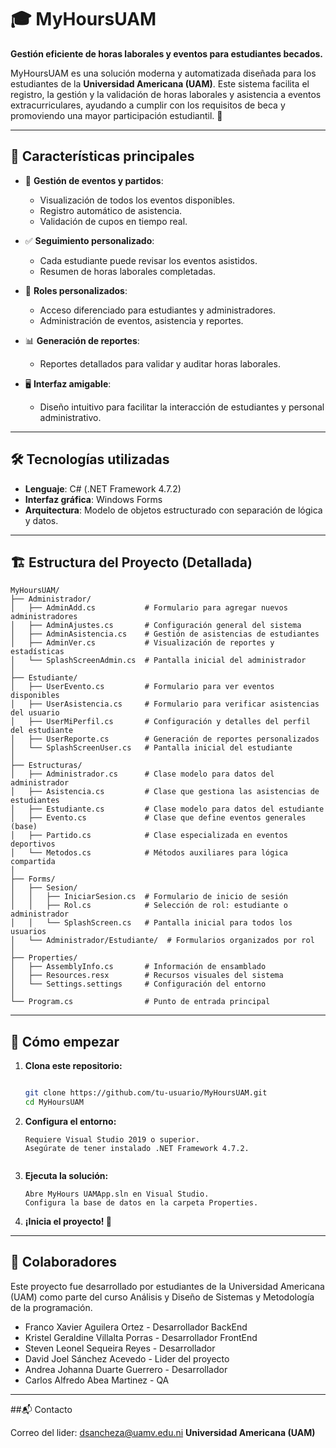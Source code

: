 # 🎓 MyHoursUAM

**Gestión eficiente de horas laborales y eventos para estudiantes becados.**

MyHoursUAM es una solución moderna y automatizada diseñada para los estudiantes de la **Universidad Americana (UAM)**.
Este sistema facilita el registro, la gestión y la validación de horas laborales y asistencia a eventos extracurriculares, ayudando a cumplir con los requisitos de beca y promoviendo una mayor participación estudiantil. 🎉

---

## 🚀 Características principales

- 📅 **Gestión de eventos y partidos**:
  - Visualización de todos los eventos disponibles.
  - Registro automático de asistencia.
  - Validación de cupos en tiempo real.

- ✅ **Seguimiento personalizado**:
  - Cada estudiante puede revisar los eventos asistidos.
  - Resumen de horas laborales completadas.

- 🔐 **Roles personalizados**:
  - Acceso diferenciado para estudiantes y administradores.
  - Administración de eventos, asistencia y reportes.

- 📊 **Generación de reportes**:
  - Reportes detallados para validar y auditar horas laborales.

- 🖥️ **Interfaz amigable**:
  - Diseño intuitivo para facilitar la interacción de estudiantes y personal administrativo.

---

## 🛠️ Tecnologías utilizadas

- **Lenguaje**: C# (.NET Framework 4.7.2)
- **Interfaz gráfica**: Windows Forms
- **Arquitectura**: Modelo de objetos estructurado con separación de lógica y datos.

---

## 🏗️ Estructura del Proyecto (Detallada)

```plaintext
MyHoursUAM/
├── Administrador/           
│   ├── AdminAdd.cs           # Formulario para agregar nuevos administradores
│   ├── AdminAjustes.cs       # Configuración general del sistema
│   ├── AdminAsistencia.cs    # Gestión de asistencias de estudiantes
│   ├── AdminVer.cs           # Visualización de reportes y estadísticas
│   └── SplashScreenAdmin.cs  # Pantalla inicial del administrador
│
├── Estudiante/              
│   ├── UserEvento.cs         # Formulario para ver eventos disponibles
│   ├── UserAsistencia.cs     # Formulario para verificar asistencias del usuario
│   ├── UserMiPerfil.cs       # Configuración y detalles del perfil del estudiante
│   ├── UserReporte.cs        # Generación de reportes personalizados
│   └── SplashScreenUser.cs   # Pantalla inicial del estudiante
│
├── Estructuras/             
│   ├── Administrador.cs      # Clase modelo para datos del administrador
│   ├── Asistencia.cs         # Clase que gestiona las asistencias de estudiantes
│   ├── Estudiante.cs         # Clase modelo para datos del estudiante
│   ├── Evento.cs             # Clase que define eventos generales (base)
│   ├── Partido.cs            # Clase especializada en eventos deportivos
│   └── Metodos.cs            # Métodos auxiliares para lógica compartida
│
├── Forms/                   
│   ├── Sesion/              
│   │   ├── IniciarSesion.cs  # Formulario de inicio de sesión
│   │   ├── Rol.cs            # Selección de rol: estudiante o administrador
│   │   └── SplashScreen.cs   # Pantalla inicial para todos los usuarios
│   └── Administrador/Estudiante/  # Formularios organizados por rol
│
├── Properties/              
│   ├── AssemblyInfo.cs       # Información de ensamblado
│   ├── Resources.resx        # Recursos visuales del sistema
│   └── Settings.settings     # Configuración del entorno
│
└── Program.cs                # Punto de entrada principal
```

---

## 🌟 Cómo empezar

  1. **Clona este repositorio:**
     ```bash
     
     git clone https://github.com/tu-usuario/MyHoursUAM.git
     cd MyHoursUAM
     
  2. **Configura el entorno:**
     ```
     Requiere Visual Studio 2019 o superior.
     Asegúrate de tener instalado .NET Framework 4.7.2.
    
  4. **Ejecuta la solución:**
     ```
     Abre MyHours UAMApp.sln en Visual Studio.
     Configura la base de datos en la carpeta Properties.
     
  6. **¡Inicia el proyecto! 🎉**
     
---

## 👥 Colaboradores
Este proyecto fue desarrollado por estudiantes de la Universidad Americana (UAM) como parte del curso Análisis y Diseño de Sistemas y Metodología de la programación.

- Franco Xavier Aguilera Ortez - Desarrollador BackEnd
- Kristel Geraldine Villalta Porras - Desarrollador FrontEnd
- Steven Leonel Sequeira Reyes - Desarrollador
- David Joel Sánchez Acevedo - Lider del proyecto
- Andrea Johanna Duarte Guerrero - Desarrollador
- Carlos Alfredo Abea Martinez - QA 

---
##📬 Contacto

Correo del lider: dsancheza@uamv.edu.ni
**Universidad Americana (UAM)**





   

